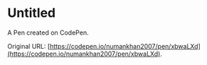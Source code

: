 # Untitled

A Pen created on CodePen.

Original URL: [https://codepen.io/numankhan2007/pen/xbwaLXd](https://codepen.io/numankhan2007/pen/xbwaLXd).

